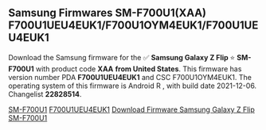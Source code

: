 <h2>Samsung Firmwares SM-F700U1(XAA) F700U1UEU4EUK1/F700U1OYM4EUK1/F700U1UEU4EUK1</h2>
Download the Samsung firmware for the ✅ <strong>Samsung Galaxy Z Flip </strong> ⭐ <strong>SM-F700U1</strong> with product code <strong>XAA</strong> <strong> from United States</strong>. This firmware has version number PDA <strong>F700U1UEU4EUK1</strong> and CSC F700U1OYM4EUK1. The operating system of this firmware is Android R , with build date 2021-12-06. Changelist <strong>22828514</strong>.


[SM-F700U1](https://samfirm.shop/samsung/model/SM-F700U1)
[F700U1UEU4EUK1](https://samfirm.shop/samsung/pda/F700U1UEU4EUK1)
[Download Firmware Samsung Galaxy Z Flip SM-F700U1](https://samfirm.shop/samsung/firmware/480414)
